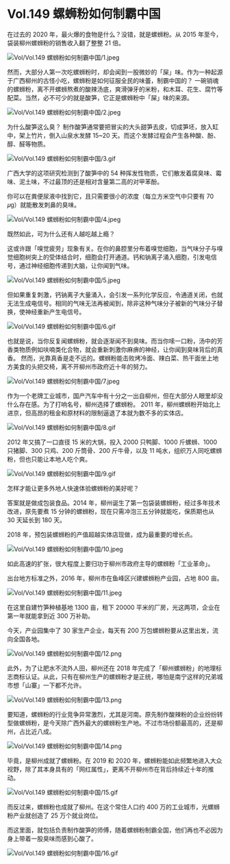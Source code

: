 # Vol.149 螺蛳粉如何制霸中国

在过去的 2020 年，最火爆的食物是什么？没错，就是螺蛳粉。从 2015 年至今，袋装柳州螺蛳粉的销售收入翻了整整 21 倍。

![Vol/Vol.149 螺蛳粉如何制霸中国/1.jpeg](https://cdn.jsdelivr.net/gh/ipaperclip-icu/static/image/文字稿/Vol/Vol.149%20螺蛳粉如何制霸中国/1.jpeg)

然而，大部分人第一次吃螺蛳粉时，却会闻到一股微妙的「屎」味。作为一种起源于广西柳州的古怪小吃，螺蛳粉是如何征服全民的味蕾，制霸中国的？
一碗销魂的螺蛳粉，离不开螺蛳熬煮的酸辣汤底，爽滑弹牙的米粉，和木耳、花生、腐竹等配菜。当然，必不可少的就是酸笋，它正是螺蛳粉中「屎」味的来源。

![Vol/Vol.149 螺蛳粉如何制霸中国/2.jpeg](https://cdn.jsdelivr.net/gh/ipaperclip-icu/static/image/文字稿/Vol/Vol.149%20螺蛳粉如何制霸中国/2.jpeg)

为什么酸笋这么臭？
制作酸笋通常要把冒尖的大头甜笋去皮，切成笋坯，放入缸中，架上竹片，倒入山泉水发酵 15\~20 天。而这个发酵过程会产生各种酸、酚、醇、醛等物质。

![Vol/Vol.149 螺蛳粉如何制霸中国/3.gif](https://cdn.jsdelivr.net/gh/ipaperclip-icu/static/image/文字稿/Vol/Vol.149%20螺蛳粉如何制霸中国/3.gif)

广西大学的这项研究检测到了酸笋中的 54 种挥发性物质，它们散发着腐臭味、霉味、泥土味，不过最顶的还是相对含量第二高的对甲苯酚。

你可以在粪便尿液中找到它，且只需要很小的浓度（每立方米空气中只要有 70 𝜇g）就能散发刺鼻的臭味。

![Vol/Vol.149 螺蛳粉如何制霸中国/4.jpeg](https://cdn.jsdelivr.net/gh/ipaperclip-icu/static/image/文字稿/Vol/Vol.149%20螺蛳粉如何制霸中国/4.jpeg)

既然如此，可为什么还有人越吃越上瘾？

这或许跟「嗅觉疲劳」现象有关。在你的鼻腔里分布着嗅觉细胞，当气味分子与嗅觉细胞树突上的受体结合时，细胞会打开通道。钙和钠离子涌入细胞，引发电信号，通过神经细胞传递到大脑，让你闻到气味。

![Vol/Vol.149 螺蛳粉如何制霸中国/5.jpeg](https://cdn.jsdelivr.net/gh/ipaperclip-icu/static/image/文字稿/Vol/Vol.149%20螺蛳粉如何制霸中国/5.jpeg)

但如果重复刺激，钙钠离子大量涌入，会引发一系列化学反应，令通道关闭，也就无法生成电信号。相同的气味无法再被闻到，除非这种气味分子被新的气味分子替换，使神经重新产生电信号。

![Vol/Vol.149 螺蛳粉如何制霸中国/6.gif](https://cdn.jsdelivr.net/gh/ipaperclip-icu/static/image/文字稿/Vol/Vol.149%20螺蛳粉如何制霸中国/6.gif)

也就是说，当你反复闻螺蛳粉，就会逐渐闻不到臭味。而当你嗦一口粉，汤中的芳香类物质例如呋喃类化合物，就会重新刺激你麻痹的神经，让你闻到臭味背后的真香。
然而，光靠真香是走不远的。螺蛳粉能击败烤冷面、辣白菜、热干面坐上地方美食的头把交椅，离不开柳州市政府近十年的努力。

![Vol/Vol.149 螺蛳粉如何制霸中国/7.jpeg](https://cdn.jsdelivr.net/gh/ipaperclip-icu/static/image/文字稿/Vol/Vol.149%20螺蛳粉如何制霸中国/7.jpeg)

作为一个老牌工业城市，国产汽车中有十分之一出自柳州，但在大部分人眼里却没什么存在感。为了打响名号，柳州选择了螺蛳粉。
2011 年，柳州螺蛳粉开始北上进京，但高昂的租金和原材料的限制逼退了本就为数不多的实体店。

![Vol/Vol.149 螺蛳粉如何制霸中国/8.gif](https://cdn.jsdelivr.net/gh/ipaperclip-icu/static/image/文字稿/Vol/Vol.149%20螺蛳粉如何制霸中国/8.gif)

2012 年又搞了一口直径 15 米的大锅，投入 2000 只鸭脚、1000 斤螺蛳、1000 只猪脚、300 只鸡、200 斤筒骨、200 斤牛骨，以及 11 吨水，组织万人同吃螺蛳粉，但也只能让本地人吃个爽。

![Vol/Vol.149 螺蛳粉如何制霸中国/9.gif](https://cdn.jsdelivr.net/gh/ipaperclip-icu/static/image/文字稿/Vol/Vol.149%20螺蛳粉如何制霸中国/9.gif)

怎样才能让更多外地人快速体验螺蛳粉的美好呢？

答案就是做成包装食品。2014 年，柳州诞生了第一包袋装螺蛳粉，经过多年技术改进，原先要煮 15 分钟的螺蛳粉，现在只需冲泡三五分钟就能吃，保质期也从 30 天延长到 180 天。

2018 年，预包装螺蛳粉的产值超越实体店现做，成为最重要的增长点。

![Vol/Vol.149 螺蛳粉如何制霸中国/10.jpeg](https://cdn.jsdelivr.net/gh/ipaperclip-icu/static/image/文字稿/Vol/Vol.149%20螺蛳粉如何制霸中国/10.jpeg)

如此高速的扩张，很大程度上要归功于柳州市政府主导的螺蛳粉「工业革命」。

出台地方标准之外，2016 年，柳州市在鱼峰区兴建螺蛳粉产业园，占地 800 亩。

![Vol/Vol.149 螺蛳粉如何制霸中国/11.jpeg](https://cdn.jsdelivr.net/gh/ipaperclip-icu/static/image/文字稿/Vol/Vol.149%20螺蛳粉如何制霸中国/11.jpeg)

在这里自建竹笋种植基地 1300 亩，租下 20000 平米的厂房，光这两项，企业在第一年就能拿到近 300 万补助。

今天，产业园集中了 30 家生产企业，每天有 200 万包螺蛳粉要从这里出发，流向全国各地。

![Vol/Vol.149 螺蛳粉如何制霸中国/12.png](https://cdn.jsdelivr.net/gh/ipaperclip-icu/static/image/文字稿/Vol/Vol.149%20螺蛳粉如何制霸中国/12.png)

此外，为了让肥水不流外人田，柳州还在 2018 年完成了「柳州螺蛳粉」的地理标志商标认证。从此，只有在柳州生产的螺蛳粉才是正统，哪怕是南宁这样的兄弟城市想「山寨」一下都不允许。

![Vol/Vol.149 螺蛳粉如何制霸中国/13.png](https://cdn.jsdelivr.net/gh/ipaperclip-icu/static/image/文字稿/Vol/Vol.149%20螺蛳粉如何制霸中国/13.png)

要知道，螺蛳粉的行业竞争异常激烈，尤其是河南。原先制作酸辣粉的企业纷纷转型做螺蛳粉，是今天除广西外最大的螺蛳粉生产地。不过市场份额最高的，还是柳州，占比近八成。

![Vol/Vol.149 螺蛳粉如何制霸中国/14.png](https://cdn.jsdelivr.net/gh/ipaperclip-icu/static/image/文字稿/Vol/Vol.149%20螺蛳粉如何制霸中国/14.png)

毕竟，是柳州成就了螺蛳粉。在 2019 和 2020 年，螺蛳粉能如此频繁地进入大众视野，除了其本身具有的「网红属性」，更离不开柳州市在背后持续近十年的推动。

![Vol/Vol.149 螺蛳粉如何制霸中国/15.gif](https://cdn.jsdelivr.net/gh/ipaperclip-icu/static/image/文字稿/Vol/Vol.149%20螺蛳粉如何制霸中国/15.gif)

而反过来，螺蛳粉也成就了柳州。在这个常住人口约 400 万的工业城市，光螺蛳粉产业就创造了 25 万个就业岗位。

而这里面，就包括负责制作酸笋的师傅，随着螺蛳粉制霸全国，他们再也不必因为身上带着一股臭味而感到心酸了。

![Vol/Vol.149 螺蛳粉如何制霸中国/16.gif](https://cdn.jsdelivr.net/gh/ipaperclip-icu/static/image/文字稿/Vol/Vol.149%20螺蛳粉如何制霸中国/16.gif)
